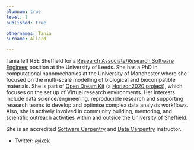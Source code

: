```yaml
---
alumnum: true
level: 1
published: true

othernames: Tania
surname: Allard

---
```


Tania left RSE Sheffield for a [Research Associate/Research Software
Engineer] position at the University of Leeds. She has a PhD in
computational nanomechanics at the University of Manchester where she
focused on the multi-scale modelling of biological and biocompatible
materials. She is part of [Open Dream Kit] (a [Horizon2020 project]),
which focuses on the set up of Virtual research environments. Her
interests include data science/engineering, reproducible research and
supporting research teams to develop and optimise complex data analysis
workflows. Also, she is actively involved in community building,
mentoring, and scientific outreach activities within and outside the
University of Sheffield.

She is an accredited [Software Carpentry] and [Data Carpentry]
instructor.

-   Twitter: [@ixek]

[Research Associate/Research Software Engineer]: https://rse.ac.uk/
[Open Dream Kit]: https://opendreamkit.org/
[Horizon2020 project]: https://ec.europa.eu/programmes/horizon2020/
[@ixek]: https://twitter.com/ixek
[Software Carpentry]: https://software-carpentry.org/
[Data Carpentry]: https://datacarpentry.org/
